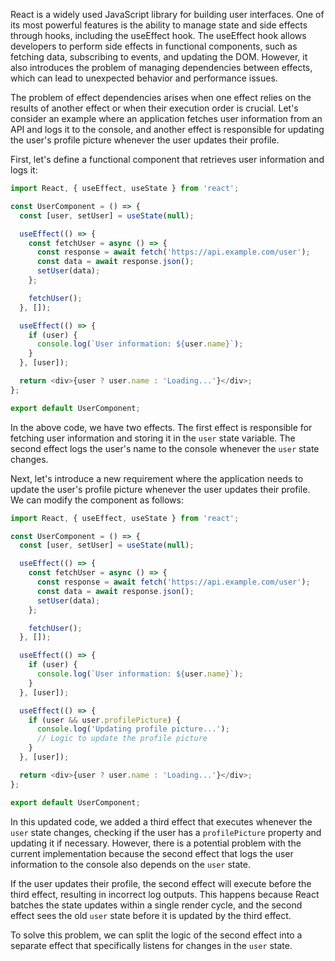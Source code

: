 React is a widely used JavaScript library for building user interfaces. One of its most powerful features is the ability to manage state and side effects through hooks, including the useEffect hook. The useEffect hook allows developers to perform side effects in functional components, such as fetching data, subscribing to events, and updating the DOM. However, it also introduces the problem of managing dependencies between effects, which can lead to unexpected behavior and performance issues.

The problem of effect dependencies arises when one effect relies on the results of another effect or when their execution order is crucial. Let's consider an example where an application fetches user information from an API and logs it to the console, and another effect is responsible for updating the user's profile picture whenever the user updates their profile.

First, let's define a functional component that retrieves user information and logs it:

```javascript
import React, { useEffect, useState } from 'react';

const UserComponent = () => {
  const [user, setUser] = useState(null);

  useEffect(() => {
    const fetchUser = async () => {
      const response = await fetch('https://api.example.com/user');
      const data = await response.json();
      setUser(data);
    };

    fetchUser();
  }, []);

  useEffect(() => {
    if (user) {
      console.log(`User information: ${user.name}`);
    }
  }, [user]);

  return <div>{user ? user.name : 'Loading...'}</div>;
};

export default UserComponent;
```

In the above code, we have two effects. The first effect is responsible for fetching user information and storing it in the `user` state variable. The second effect logs the user's name to the console whenever the `user` state changes.

Next, let's introduce a new requirement where the application needs to update the user's profile picture whenever the user updates their profile. We can modify the component as follows:

```javascript
import React, { useEffect, useState } from 'react';

const UserComponent = () => {
  const [user, setUser] = useState(null);

  useEffect(() => {
    const fetchUser = async () => {
      const response = await fetch('https://api.example.com/user');
      const data = await response.json();
      setUser(data);
    };

    fetchUser();
  }, []);

  useEffect(() => {
    if (user) {
      console.log(`User information: ${user.name}`);
    }
  }, [user]);

  useEffect(() => {
    if (user && user.profilePicture) {
      console.log('Updating profile picture...');
      // Logic to update the profile picture
    }
  }, [user]);

  return <div>{user ? user.name : 'Loading...'}</div>;
};

export default UserComponent;
```

In this updated code, we added a third effect that executes whenever the `user` state changes, checking if the user has a `profilePicture` property and updating it if necessary. However, there is a potential problem with the current implementation because the second effect that logs the user information to the console also depends on the `user` state.

If the user updates their profile, the second effect will execute before the third effect, resulting in incorrect log outputs. This happens because React batches the state updates within a single render cycle, and the second effect sees the old `user` state before it is updated by the third effect.

To solve this problem, we can split the logic of the second effect into a separate effect that specifically listens for changes in the `user` state.